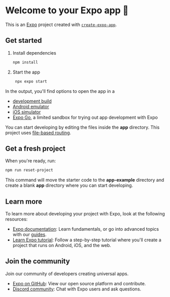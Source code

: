 # Welcome to your Expo app 👋

This is an [Expo](https://expo.dev) project created with [`create-expo-app`](https://www.npmjs.com/package/create-expo-app).

## Get started

1. Install dependencies

   ```bash
   npm install
   ```

2. Start the app

   ```bash
    npx expo start
   ```

In the output, you'll find options to open the app in a

- [development build](https://docs.expo.dev/develop/development-builds/introduction/)
- [Android emulator](https://docs.expo.dev/workflow/android-studio-emulator/)
- [iOS simulator](https://docs.expo.dev/workflow/ios-simulator/)
- [Expo Go](https://expo.dev/go), a limited sandbox for trying out app development with Expo

You can start developing by editing the files inside the **app** directory. This project uses [file-based routing](https://docs.expo.dev/router/introduction).

## Get a fresh project

When you're ready, run:

```bash
npm run reset-project
```

This command will move the starter code to the **app-example** directory and create a blank **app** directory where you can start developing.

## Learn more

To learn more about developing your project with Expo, look at the following resources:

- [Expo documentation](https://docs.expo.dev/): Learn fundamentals, or go into advanced topics with our [guides](https://docs.expo.dev/guides).
- [Learn Expo tutorial](https://docs.expo.dev/tutorial/introduction/): Follow a step-by-step tutorial where you'll create a project that runs on Android, iOS, and the web.

## Join the community

Join our community of developers creating universal apps.

- [Expo on GitHub](https://github.com/expo/expo): View our open source platform and contribute.
- [Discord community](https://chat.expo.dev): Chat with Expo users and ask questions.

<!-- 
JAVA inhertance

import java.util.Scanner;

public class Personal {
    private static String name;
    private static String enrollment_no;
    private static String branch;
    private static int mobile_no;
    private static String email_id;

    public static void getPersonalInfo() {
        Scanner input = new Scanner(System.in);
        System.out.print("Enter name: ");
        name = input.next();
        System.out.print("Enter enrollment number: ");
        enrollment_no = input.next();
        System.out.print("Enter branch: ");
        branch = input.next();
        System.out.print("Enter mobile number: ");
        mobile_no = input.nextInt();
        System.out.print("Enter email id: ");
        email_id = input.next();
        input.close();
    }

    public static void showPersonalInfo() {
        System.out.println("Name: " + name);
        System.out.println("Branch: " + branch);
        System.out.println("Mobile Number: " + mobile_no);
        System.out.println("Email ID: " + email_id);
    }

    public static void main(String[] args) {
        Personal.getPersonalInfo();
        Personal.showPersonalInfo();
    }
}
___________________________________________________________________________________

import java.util.Scanner;

public class AcademicInfo {
    private int M3;
    private int ADA;
    private int SE;
    private int COA;
    private int OS;
    private int total;
    private double percentage;
    private String result;

    public void getAcademicInfo() {
        Scanner input = new Scanner(System.in);
        System.out.print("Enter marks for M3: ");
        M3 = input.nextInt();
        System.out.print("Enter marks for ADA: ");
        ADA = input.nextInt();
        System.out.print("Enter marks for SE: ");
        SE = input.nextInt();
        System.out.print("Enter marks for COA: ");
        COA = input.nextInt();
        System.out.print("Enter marks for OS: ");
        OS = input.nextInt();
        input.close();
    }

    public void showAcademicInfo() {
        System.out.println("M3 Marks: " + M3);
        System.out.println("ADA Marks: " + ADA);
        System.out.println("SE Marks: " + SE);
        System.out.println("COA Marks: " + COA);
        System.out.println("OS Marks: " + OS);
        
        total = M3 + ADA + SE + COA + OS;
        
        System.out.println("Total Marks: " + total);
        
        percentage = ((double) total / 350) * 100;
        
        System.out.printf("Percentage obtained: %.3f%%\n", percentage, "%");
        
        if (percentage >= 60) {
            result = "Pass";
        } else {
            result = "Fail";
        }
        
        System.out.println("Result: " + result);

    }

    public static void main(String[] args) {
        AcademicInfo student = new AcademicInfo();
        student.getAcademicInfo();
        student.showAcademicInfo();
    }
}
_________________________________________________________________________


import java.util.Scanner;

public class Sport {
    private static int s_weight;
    private static int s_height;
    private static String s_sport_name;

    public static void getPersonalInfo() {
        Scanner input = new Scanner(System.in);
        System.out.print("Enter your weight: ");
        s_weight = input.nextInt();
        System.out.print("Enter your height: ");
        s_height = input.nextInt();
        System.out.print("Enter Sport name: ");
        s_sport_name = input.next();
        input.close();
    }

    public void displayInfo() {
        System.out.println("Sport: " + s_sport_name);
        System.out.println("Weight: " + s_weight + " kg");
        System.out.println("Height: " + s_height + " cm");
    }

    public static void main(String[] args) {
        Sport.getPersonalInfo();
        Sport sport = new Sport();
        sport.displayInfo();
    }
} -->



<!------------------------------------------>
<!-- 
Enter the number of jobs: 5
Enter the deadline followed by the profit of each job respectively:
Job 1 :
2
60
Job 2 :
1
100
Job 3 :
3
20
Job 4 :
2
40
Job 5 :
1
20
The maximum profit that could be earned is: 180


=== Code Execution Successful -->